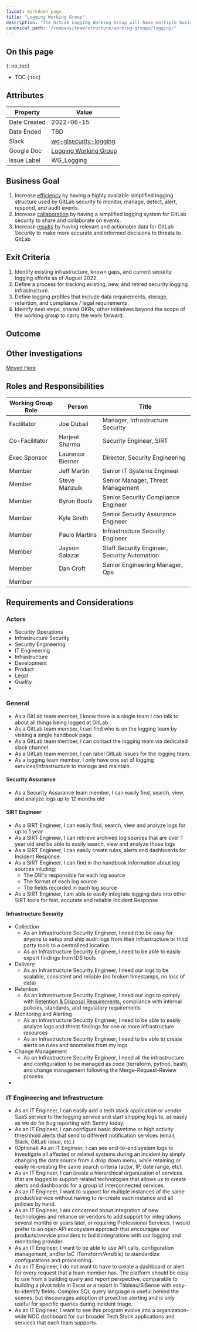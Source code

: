 ```yaml
---
layout: markdown_page
title: "Logging Working Group"
description: "The GitLab Logging Working Group will have multiple business purposes that you can read about on this page. Learn more!"
canonical_path: "/company/team/structure/working-groups/logging/"
---
```


## On this page
{:.no_toc}

- TOC
{:toc}

## Attributes

| Property     | Value |
|--------------|-------|
| Date Created | 2022-06-15 |
| Date Ended   | TBD |
| Slack        | [wg-glsecurity-logging](https://gitlab.slack.com/archives/C03JXV6KMFA) |
| Google Doc   | [Logging Working Group](https://docs.google.com/document/d/1vOQCWtF75J8zEiU5BV9HXggE72F8cP8KTYbMTj2tatM/edit#heading=h.6upuyp25d0wm) |
| Issue Label  | WG_Logging |

## Business Goal

1. Increase [efficiency](https://about.gitlab.com/handbook/values/#efficiency) by having a highly available simplified logging structure used by GitLab security to monitor, manage, detect, alert, respond, and audit events.
2. Increase [collaboration](https://about.gitlab.com/handbook/values/#collaboration) by having a simplified logging system for GitLab security to share and collaborate on events.
3. Increase [results](https://about.gitlab.com/handbook/values/#results) by having relevant and actionable data for GitLab Security to make more accurate and informed decisions to threats to GitLab 

## Exit Criteria

1. Identify existing infrastructure, known gaps, and current security logging efforts as of August 2022.
2. Define a process for tracking existing, new, and retired security logging infrastructure.
3. Define logging profiles that include data requirements, storage, retention, and compliance / legal requirements.
4. Identify next steps, shared OKRs, other initiatives beyond the scope of the working group to carry the work forward.

## Outcome

## Other Investigations

[Moved Here](https://gitlab.com/gitlab-com/gl-security/security-operations/infrastructure-security/projects/security-logging/-/issues/3)

## Roles and Responsibilities

| Working Group Role  | Person           | Title                                  |
|---------------------|------------------|----------------------------------------|
| Facilitator         | Joe Dubail     | Manager, Infrastructure Security         |
| Co-Facilitator     | Harjeet Sharma | Security Engineer, SIRT |
| Exec Sponsor        | Laurence Bierner | Director, Security Engineering           |
| Member              | Jeff Martin      | Senior IT Systems Engineer |
| Member              | Steve Manzuik | Senior Manager, Threat Management |
| Member              |Byron Boots |Senior Security Compliance Engineer  |
| Member              | Kyle Smith | Senior Security Assurance Engineer |
| Member              | Paulo Martins| Infrastructure Security Engineer |
| Member              | Jayson Salazar| Staff Security Engineer, Security Automation |
| Member              | Dan Croft | Senior Engineering Manager, Ops |
| Member              |  |  |


## Requirements and Considerations

### Actors

* Security Operations
* Infrastructure Security
* Security Engineering
* IT Engineering
* Infrastructure
* Development
* Product
* Legal
* Quality
* 

### General
* As a GitLab team member, I know there is a single team I can talk to about all things being logged at GitLab.
* As a GitLab team member, I can find who is on the logging team by visiting a single handbook page.
* As a GitLab team member, I can contact the logging team via dedicated slack channel.
* As a GitLab team member, I can label GitLab issues for the logging team.
* As a logging team member, I only have one set of logging services/infrastructure to manage and maintain.

#### Security Assurance
* As a Security Assurance team member, I can easily find, search, view, and analyze logs up to 12 months old

#### SIRT Engineer
* As a SIRT Engineer, I can easily find, search, view and analyze logs for up to 1 year
* As a SIRT Engineer, I can retrieve archived log sources that are over 1 year old and be able to easily search, view and analyze those logs
* As a SIRT Engineer, I can easily create rules, alerts and dashboards for Incident Response.
* As a SIRT Engineer, I can find in the handbook information about log sources inluding:
    * The DRI's responsible for each log source
    * The format of each log source
    * The fields recorded in each log source
* As a SIRT Engineer, I am able to easily integrate logging data into other SIRT tools for fast, accurate and reliable Incident Response 


#### Infrastructure Security
* Collection
  * As an Infrastructure Security Engineer, I need it to be easy for anyone to setup and ship audit logs from their infrastructure or third party tools to a centralized location
  * As an Infrastructure Security Engineer, I need to be able to easily export findings from IDS tools
* Delivery
  * As an Infrastructure Security Engineer, I need our logs to be scalable, consistent and reliable (no broken timestamps, no loss of data)
* Retention
  * As an Infrastructure Security Engineer, I need our logs to comply with [Retention & Disposal Requirements](https://about.gitlab.com/handbook/engineering/security/records-retention-deletion.html#retention--disposal-requirements-procedure), compliance with internal policies, standards, and regulatory requirements
* Monitoring and Alerting
  * As an Infrastructure Security Engineer, I need to be able to easily analyze logs and threat findings for one or more infrastructure resources
  * As an Infrastructure Security Engineer, I need to be able to create alerts on rules and anomalies from my logs
* Change Management
  * As an Infrastructure Security Engineer, I need all the infrastructure and configuration to be managed as code (terraform, python, bash), and change management following the Merge-Request-Review process
*  

### IT Engineering and Infrastructure
* As an IT Engineer, I can easily add a tech stack application or vendor SaaS service to the logging service and start shipping logs to, as easily as we do for bug reporting with Sentry today.
* As an IT Engineer, I can configure basic downtime or high activity threshhold alerts that send to different notification services (email, Slack, GitLab issue, etc.)
* (Optional) As an IT Engineer, I can see end-to-end system logs to investigate all affected or related systems during an incident by simply changing the data source from a drop down menu, while retaining or easily re-creating the same search criteria (actor, IP, date range, etc). 
* As an IT Engineer, I can create a hierarchical organization of services that are logged to support related technologies that allows us to create alerts and dashboards for a group of interconnected services.
* As an IT Engineer, I want to support for multiple instances of the same product/service without having to re-create each instance and all policies by hand.
* As an IT Engineer, I am concerned about integration of new technologies and reliance on vendors to add support for integrations several months or years later, or requiring Professional Services. I would prefer to an open API ecosystem approach that encourages our products/service providers to build integrations with our logging and monitoring provider.
* As an IT Engineer, I want to be able to use API calls, configuration management, and/or IaC (Terraform/Ansible) to standardize configurations and provisioning.
* As an IT Engineer, I do not want to have to create a dashboard or alert for every request that a team member has. The platform should be easy to use from a building query and report perspective, comparable to building a pivot table in Excel or a report in Tableau/SiSense with easy-to-identify fields. Complex SQL query language is useful behind the scenes, but discourages adoption of proactive alerting and is only useful for specific queries during incident triage.
* As an IT Engineer, I want to see this program evolve into a organization-wide NOC dashboard for our broader Tech Stack applications and services that each team supports.
